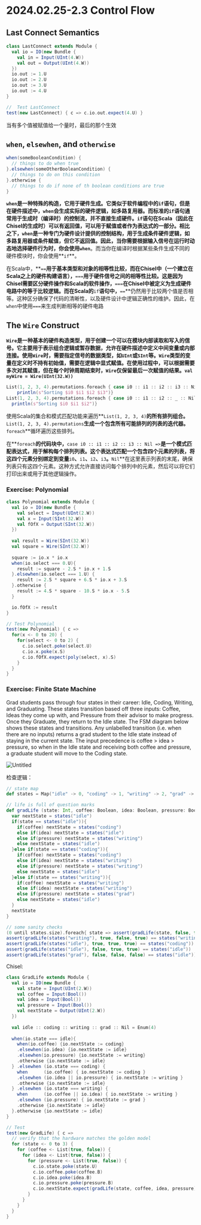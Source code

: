 # 2024.02.25-2.3 Control Flow

## Last Connect Semantics

```scala
class LastConnect extends Module {
  val io = IO(new Bundle {
    val in = Input(UInt(4.W))
    val out = Output(UInt(4.W))
  })
  io.out := 1.U
  io.out := 2.U
  io.out := 3.U
  io.out := 4.U
}

//  Test LastConnect
test(new LastConnect) { c => c.io.out.expect(4.U) }
```

当有多个值被赋值给一个量时，最后的那个生效

## `when`, `elsewhen`, and `otherwise`

```scala
when(someBooleanCondition) {
  // things to do when true
}.elsewhen(someOtherBooleanCondition) {
  // things to do on this condition
}.otherwise {
  // things to do if none of th boolean conditions are true
}
```

**`when`**是一种特殊的构造，它用于硬件生成。它类似于软件编程中的**`if`**语句，但是在硬件描述中，**`when`**会生成实际的硬件逻辑，如多路复用器。而标准的**`if`**语句通常用于生成时（编译时）的控制流，并不直接生成硬件。**`if`**语句在Scala（因此在Chisel的生成时）可以有返回值，可以用于赋值或者作为表达式的一部分。相比之下，**`when`**是一种专门为硬件设计提供的控制结构，用于生成条件硬件逻辑，如多路复用器或条件赋值，但它不返回值。因此，当你需要根据输入信号在运行时动态地选择硬件行为时，你会使用**`when`**。而当你在编译时根据某些条件生成不同的硬件模块时，你会使用**`if`**。

在Scala中，**`==`**用于基本类型和对象的相等性比较，而在Chisel中（一个建立在Scala之上的硬件构建语言），**`===`**用于硬件信号之间的相等性比较。这是因为Chisel需要区分硬件操作和Scala的软件操作，**`===`**在Chisel中被定义为生成硬件电路中的等于比较逻辑。而在Scala的**`if`**语句中，**`==`**仍然用于比较两个值是否相等。这种区分确保了代码的清晰性，以及硬件设计中逻辑正确性的维护。因此，在`when`中使用`===`来生成判断相等的硬件电路

## The `Wire` Construct

**`Wire`**是一种基本的硬件构造类型，用于创建一个可以在模块内部读取和写入的信号。它主要用于表示组合逻辑或暂存数据，允许在硬件描述中定义中间变量或内部连接。使用**`Wire`**时，需要指定信号的数据类型，如**`UInt`**或**`SInt`**等。**`Wire`**类型的变量在定义时不持有初始值，需要在逻辑中显式赋值。在使用过程中，可以根据需要多次对其赋值，但在每个时钟周期结束时，**`Wire`**仅保留最后一次赋值的结果。**`val myWire = Wire(UInt(32.W))`**

```scala
List(1, 2, 3, 4).permutations.foreach { case i0 :: i1 :: i2 :: i3 :: Nil =>
    println(s"Sorting $i0 $i1 $i2 $i3")}
List(1, 2, 3, 4).permutations.foreach { case i0 :: i1 :: i2 :: _ :: Nil =>
  println(s"Sorting $i0 $i1 $i2")}
```

使用Scala的集合和模式匹配功能来遍历**`List(1, 2, 3, 4)`**的所有排列组合。**`List(1, 2, 3, 4).permutations`**生成一个包含所有可能排列的列表的迭代器。**`foreach`**循环遍历这些排列。

在**`foreach`**的代码块中，**`case i0 :: i1 :: i2 :: i3 :: Nil =>`**是一个模式匹配表达式，用于解构每个排列列表。这个表达式匹配一个包含四个元素的列表，将这四个元素分别绑定到变量**`i0`**、**`i1`**、**`i2`**、**`i3`**。**`Nil`**在这里表示列表的末尾，确保列表只有这四个元素。这种方式允许直接访问每个排列中的元素，然后可以将它们打印出来或用于其他逻辑操作。

### Exercise: Polynomial

```scala
class Polynomial extends Module {
  val io = IO(new Bundle {
    val select = Input(UInt(2.W))
    val x = Input(SInt(32.W))
    val fOfX = Output(SInt(32.W))
  })
    
  val result = Wire(SInt(32.W))  
  val square = Wire(SInt(32.W))  
  
  square := io.x * io.x
  when(io.select === 0.U){
    result := square - 2.S * io.x + 1.S
  }.elsewhen(io.select === 1.U) {
    result := 2.S * square + 6.S * io.x + 3.S
  }.otherwise {
    result := 4.S * square - 10.S * io.x - 5.S
  }

  io.fOfX := result  
}

// Test Polynomial
test(new Polynomial) { c =>
  for(x <- 0 to 20) {
    for(select <- 0 to 2) {
      c.io.select.poke(select.U)
      c.io.x.poke(x.S)
      c.io.fOfX.expect(poly(select, x).S)
    }
  }
}
```

### Exercise: Finite State Machine

Grad students pass through four states in their career: Idle, Coding, Writing, and Graduating. These states transition based off three inputs: Coffee, Ideas they come up with, and Pressure from their advisor to make progress. Once they Graduate, they return to the Idle state. The FSM diagram below shows these states and transitions. Any unlabelled transition (i.e. when there are no inputs) returns a grad student to the Idle state instead of staying in the current state. The input precedence is coffee > idea > pressure, so when in the Idle state and receiving both coffee and pressure, a graduate student will move to the Coding state.

![Untitled](2024%2002%2025-2%203%20Control%20Flow%20691e946bec454026be9d9c4ddf30d5a7/Untitled.png)

检查逻辑：

```scala
// state map
def states = Map("idle" -> 0, "coding" -> 1, "writing" -> 2, "grad" -> 3)

// life is full of question marks
def gradLife (state: Int, coffee: Boolean, idea: Boolean, pressure: Boolean): Int = {
  var nextState = states("idle")
  if(state == states("idle")){
    if(coffee) nextState = states("coding")
    else if(idea) nextState = states("idle")
    else if(pressure) nextState = states("writing")
    else nextState = states("idle")
  }else if(state == states("coding")){
    if(coffee) nextState = states("coding")
    else if(idea) nextState = states("writing")
    else if(pressure) nextState = states("writing")
    else nextState = states("idle")
  }else if(state == states("writing")){
    if(coffee) nextState = states("writing")
    else if(idea) nextState = states("writing")
    else if(pressure) nextState = states("grad")
    else nextState = states("idle")
  }
  nextState
}

// some sanity checks
(0 until states.size).foreach{ state => assert(gradLife(state, false, false, false) == states("idle")) }
assert(gradLife(states("writing"), true, false, true) == states("writing"))
assert(gradLife(states("idle"), true, true, true) == states("coding"))
assert(gradLife(states("idle"), false, true, true) == states("idle"))
assert(gradLife(states("grad"), false, false, false) == states("idle"))
```

Chisel:

```scala
class GradLife extends Module {
  val io = IO(new Bundle {
    val state = Input(UInt(2.W))
    val coffee = Input(Bool())
    val idea = Input(Bool())
    val pressure = Input(Bool())
    val nextState = Output(UInt(2.W))
  })
    
  val idle :: coding :: writing :: grad :: Nil = Enum(4)
  
  when(io.state === idle){
    when(io.coffee) {io.nextState := coding}
    .elsewhen(io.idea) {io.nextState := idle}
    .elsewhen(io.pressure) {io.nextState := writing}
    .otherwise {io.nextState := idle}
  } .elsewhen (io.state === coding) {
    when      (io.coffee) { io.nextState := coding } 
    .elsewhen (io.idea || io.pressure) { io.nextState := writing }
    .otherwise {io.nextState := idle}
  } .elsewhen (io.state === writing) {
    when      (io.coffee || io.idea) { io.nextState := writing }
    .elsewhen (io.pressure) { io.nextState := grad }
    .otherwise {io.nextState := idle}
  }.otherwise {io.nextState := idle}
}

// Test
test(new GradLife) { c =>
  // verify that the hardware matches the golden model
  for (state <- 0 to 3) {
    for (coffee <- List(true, false)) {
      for (idea <- List(true, false)) {
        for (pressure <- List(true, false)) {
          c.io.state.poke(state.U)
          c.io.coffee.poke(coffee.B)
          c.io.idea.poke(idea.B)
          c.io.pressure.poke(pressure.B)
          c.io.nextState.expect(gradLife(state, coffee, idea, pressure).U)
        }
      }
    }
  }
}
```